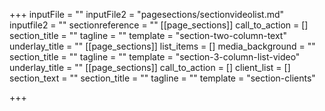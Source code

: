 +++
inputFile = ""
inputFile2 = "pagesections/sectionvideolist.md"
inputfile2 = ""
sectionreference = ""
[[page_sections]]
call_to_action = []
section_title = ""
tagline = ""
template = "section-two-column-text"
underlay_title = ""
[[page_sections]]
list_items = []
media_background = ""
section_title = ""
tagline = ""
template = "section-3-column-list-video"
underlay_title = ""
[[page_sections]]
call_to_action = []
client_list = []
section_text = ""
section_title = ""
tagline = ""
template = "section-clients"

+++
